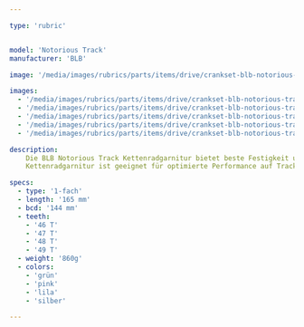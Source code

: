 ```yaml
---

type: 'rubric'


model: 'Notorious Track'
manufacturer: 'BLB'

image: '/media/images/rubrics/parts/items/drive/crankset-blb-notorious-track_1.jpeg'

images:
  - '/media/images/rubrics/parts/items/drive/crankset-blb-notorious-track_2.jpeg'
  - '/media/images/rubrics/parts/items/drive/crankset-blb-notorious-track_3.jpeg'
  - '/media/images/rubrics/parts/items/drive/crankset-blb-notorious-track_4.jpeg'
  - '/media/images/rubrics/parts/items/drive/crankset-blb-notorious-track_5.jpeg'
  - '/media/images/rubrics/parts/items/drive/crankset-blb-notorious-track_6.jpeg'

description:
    Die BLB Notorious Track Kettenradgarnitur bietet beste Festigkeit und Stabilität. Diese 
    Kettenradgarnitur ist geeignet für optimierte Performance auf Track und Straße.

specs:
  - type: '1-fach'
  - length: '165 mm'
  - bcd: '144 mm'
  - teeth:
    - '46 T'
    - '47 T' 
    - '48 T'
    - '49 T'
  - weight: '860g'
  - colors: 
    - 'grün'
    - 'pink'
    - 'lila'
    - 'silber'

---
```

